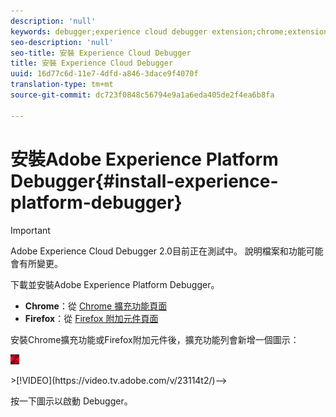 ```yaml
---
description: 'null'
keywords: debugger;experience cloud debugger extension;chrome;extension;install
seo-description: 'null'
seo-title: 安裝 Experience Cloud Debugger
title: 安裝 Experience Cloud Debugger
uuid: 16d77c6d-11e7-4dfd-a846-3dace9f4070f
translation-type: tm+mt
source-git-commit: dc723f0848c56794e9a1a6eda405de2f4ea6b8fa

---
```



# 安裝Adobe Experience Platform Debugger{#install-experience-platform-debugger}

> [!IMPORTANT]
>
> Adobe Experience Cloud Debugger 2.0目前正在測試中。 說明檔案和功能可能會有所變更。

下載並安裝Adobe Experience Platform Debugger。

* **Chrome**：從 [Chrome 擴充功能頁面](https://chrome.google.com/webstore/detail/adobe-experience-cloud-de/ocdmogmohccmeicdhlhhgepeaijenapj)
* **Firefox**：從 [Firefox 附加元件頁面](https://addons.mozilla.org/en-US/firefox/addon/adobe-experience-platform-dbg/)

安裝Chrome擴充功能或Firefox附加元件後，擴充功能列會新增一個圖示：

![](assets/start-icon.jpg)

<!-->>[!VIDEO](https://video.tv.adobe.com/v/23114t2/)-->

按一下圖示以啟動 Debugger。

